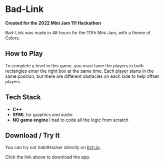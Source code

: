 # Bad-Link

**Created for the 2022 Mini Jam 111 Hackathon**

Bad-Link was made in 48 hours for the 111th Mini Jam, with a theme of Colors. 

## How to Play

To complete a level in this game, you must have the players in both rectangles enter the right box at the same time.
Each player starts in the same position, but there are different obstacles on each side to help offset players.

## Tech Stack

- **C++**  
- **SFML** for graphics and audio
- **NO game engine** I had to code all the logic from scratch

## Download / Try It

You can try out habitHacker directly on [Itch.io](https://vincennnt1.itch.io/bad-link).  

Click the link above to download the app.
